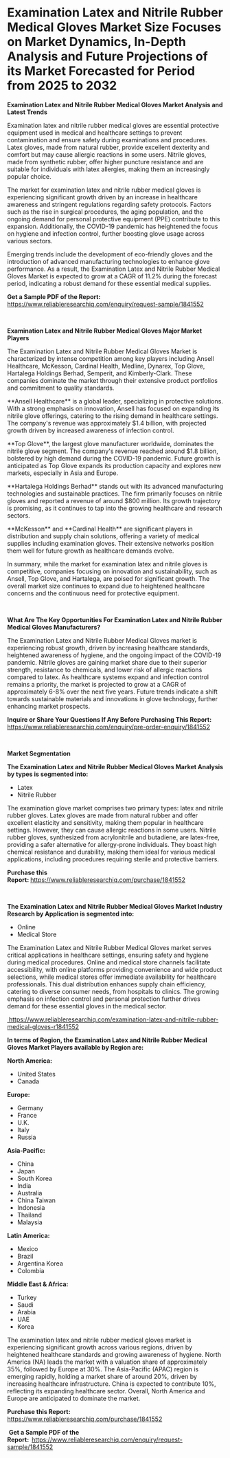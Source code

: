 <p><h1>Examination Latex and Nitrile Rubber Medical Gloves Market Size Focuses on Market Dynamics, In-Depth Analysis and Future Projections of its Market Forecasted for Period from 2025 to 2032</h1></p><p><strong>Examination Latex and Nitrile Rubber Medical Gloves Market Analysis and Latest Trends</strong></p>
<p><p>Examination latex and nitrile rubber medical gloves are essential protective equipment used in medical and healthcare settings to prevent contamination and ensure safety during examinations and procedures. Latex gloves, made from natural rubber, provide excellent dexterity and comfort but may cause allergic reactions in some users. Nitrile gloves, made from synthetic rubber, offer higher puncture resistance and are suitable for individuals with latex allergies, making them an increasingly popular choice.</p><p>The market for examination latex and nitrile rubber medical gloves is experiencing significant growth driven by an increase in healthcare awareness and stringent regulations regarding safety protocols. Factors such as the rise in surgical procedures, the aging population, and the ongoing demand for personal protective equipment (PPE) contribute to this expansion. Additionally, the COVID-19 pandemic has heightened the focus on hygiene and infection control, further boosting glove usage across various sectors.</p><p>Emerging trends include the development of eco-friendly gloves and the introduction of advanced manufacturing technologies to enhance glove performance. As a result, the Examination Latex and Nitrile Rubber Medical Gloves Market is expected to grow at a CAGR of 11.2% during the forecast period, indicating a robust demand for these essential medical supplies.</p></p>
<p><strong>Get a Sample PDF of the Report:&nbsp;</strong> <a href="https://www.reliableresearchiq.com/enquiry/request-sample/1841552?utm_campaign=2744&utm_medium=2&utm_source=Github&utm_content=ia&utm_term=14042025&utm_id=examination-latex-and-nitrile-rubber-medical-gloves">https://www.reliableresearchiq.com/enquiry/request-sample/1841552</a></p>
<p>&nbsp;</p>
<p><strong>Examination Latex and Nitrile Rubber Medical Gloves Major Market Players</strong></p>
<p><p>The Examination Latex and Nitrile Rubber Medical Gloves Market is characterized by intense competition among key players including Ansell Healthcare, McKesson, Cardinal Health, Medline, Dynarex, Top Glove, Hartalega Holdings Berhad, Semperit, and Kimberly-Clark. These companies dominate the market through their extensive product portfolios and commitment to quality standards.</p><p>**Ansell Healthcare** is a global leader, specializing in protective solutions. With a strong emphasis on innovation, Ansell has focused on expanding its nitrile glove offerings, catering to the rising demand in healthcare settings. The company's revenue was approximately $1.4 billion, with projected growth driven by increased awareness of infection control.</p><p>**Top Glove**, the largest glove manufacturer worldwide, dominates the nitrile glove segment. The company's revenue reached around $1.8 billion, bolstered by high demand during the COVID-19 pandemic. Future growth is anticipated as Top Glove expands its production capacity and explores new markets, especially in Asia and Europe.</p><p>**Hartalega Holdings Berhad** stands out with its advanced manufacturing technologies and sustainable practices. The firm primarily focuses on nitrile gloves and reported a revenue of around $800 million. Its growth trajectory is promising, as it continues to tap into the growing healthcare and research sectors.</p><p>**McKesson** and **Cardinal Health** are significant players in distribution and supply chain solutions, offering a variety of medical supplies including examination gloves. Their extensive networks position them well for future growth as healthcare demands evolve.</p><p>In summary, while the market for examination latex and nitrile gloves is competitive, companies focusing on innovation and sustainability, such as Ansell, Top Glove, and Hartalega, are poised for significant growth. The overall market size continues to expand due to heightened healthcare concerns and the continuous need for protective equipment.</p></p>
<p>&nbsp;</p>
<p><strong>What Are The Key Opportunities For Examination Latex and Nitrile Rubber Medical Gloves Manufacturers?</strong></p>
<p><p>The Examination Latex and Nitrile Rubber Medical Gloves market is experiencing robust growth, driven by increasing healthcare standards, heightened awareness of hygiene, and the ongoing impact of the COVID-19 pandemic. Nitrile gloves are gaining market share due to their superior strength, resistance to chemicals, and lower risk of allergic reactions compared to latex. As healthcare systems expand and infection control remains a priority, the market is projected to grow at a CAGR of approximately 6-8% over the next five years. Future trends indicate a shift towards sustainable materials and innovations in glove technology, further enhancing market prospects.</p></p>
<p><strong>Inquire or Share Your Questions If Any Before Purchasing This Report:</strong> <a href="https://www.reliableresearchiq.com/enquiry/pre-order-enquiry/1841552?utm_campaign=2744&utm_medium=2&utm_source=Github&utm_content=ia&utm_term=14042025&utm_id=examination-latex-and-nitrile-rubber-medical-gloves">https://www.reliableresearchiq.com/enquiry/pre-order-enquiry/1841552</a></p>
<p>&nbsp;</p>
<p><strong>Market Segmentation</strong></p>
<p><strong>The Examination Latex and Nitrile Rubber Medical Gloves Market Analysis by types is segmented into:</strong></p>
<p><ul><li>Latex</li><li>Nitrile Rubber</li></ul></p>
<p><p>The examination glove market comprises two primary types: latex and nitrile rubber gloves. Latex gloves are made from natural rubber and offer excellent elasticity and sensitivity, making them popular in healthcare settings. However, they can cause allergic reactions in some users. Nitrile rubber gloves, synthesized from acrylonitrile and butadiene, are latex-free, providing a safer alternative for allergy-prone individuals. They boast high chemical resistance and durability, making them ideal for various medical applications, including procedures requiring sterile and protective barriers.</p></p>
<p><strong>Purchase this Report:&nbsp;</strong><a href="https://www.reliableresearchiq.com/purchase/1841552?utm_campaign=2744&utm_medium=2&utm_source=Github&utm_content=ia&utm_term=14042025&utm_id=examination-latex-and-nitrile-rubber-medical-gloves">https://www.reliableresearchiq.com/purchase/1841552</a></p>
<p>&nbsp;</p>
<p><strong>The Examination Latex and Nitrile Rubber Medical Gloves Market Industry Research by Application is segmented into:</strong></p>
<p><ul><li>Online</li><li>Medical Store</li></ul></p>
<p><p>The Examination Latex and Nitrile Rubber Medical Gloves market serves critical applications in healthcare settings, ensuring safety and hygiene during medical procedures. Online and medical store channels facilitate accessibility, with online platforms providing convenience and wide product selections, while medical stores offer immediate availability for healthcare professionals. This dual distribution enhances supply chain efficiency, catering to diverse consumer needs, from hospitals to clinics. The growing emphasis on infection control and personal protection further drives demand for these essential gloves in the medical sector.</p></p>
<p><a href="https://www.reliableresearchiq.com/examination-latex-and-nitrile-rubber-medical-gloves-r1841552?utm_campaign=2744&utm_medium=2&utm_source=Github&utm_content=ia&utm_term=14042025&utm_id=examination-latex-and-nitrile-rubber-medical-gloves">&nbsp;https://www.reliableresearchiq.com/examination-latex-and-nitrile-rubber-medical-gloves-r1841552</a></p>
<p><strong>In terms of Region, the Examination Latex and Nitrile Rubber Medical Gloves Market Players available by Region are:</strong></p>
<p>
    <p> <strong> North America: </strong>
        <ul>
            <li>United States</li>
            <li>Canada</li>
        </ul>
        </p> 
    <p> <strong> Europe: </strong>
        <ul>
            <li>Germany</li>
            <li>France</li>
            <li>U.K.</li>
            <li>Italy</li>
            <li>Russia</li>
        </ul>
        </p> 
    <p> <strong> Asia-Pacific: </strong>
        <ul>
            <li>China</li>
            <li>Japan</li>
            <li>South Korea</li>
            <li>India</li>
            <li>Australia</li>
            <li>China Taiwan</li>
            <li>Indonesia</li>
            <li>Thailand</li>
            <li>Malaysia</li>
        </ul>
        </p> 
    <p> <strong> Latin America: </strong>
        <ul>
            <li>Mexico</li>
            <li>Brazil</li>
            <li>Argentina Korea</li>
            <li>Colombia</li>
        </ul>
        </p> 
    <p> <strong> Middle East & Africa: </strong>
        <ul>
            <li>Turkey</li>
            <li>Saudi</li>
            <li>Arabia</li>
            <li>UAE</li>
            <li>Korea</li>
        </ul>
    </p>
    </p>
<p><p>The examination latex and nitrile rubber medical gloves market is experiencing significant growth across various regions, driven by heightened healthcare standards and growing awareness of hygiene. North America (NA) leads the market with a valuation share of approximately 35%, followed by Europe at 30%. The Asia-Pacific (APAC) region is emerging rapidly, holding a market share of around 20%, driven by increasing healthcare infrastructure. China is expected to contribute 10%, reflecting its expanding healthcare sector. Overall, North America and Europe are anticipated to dominate the market.</p></p>
<p><strong>Purchase this Report: </strong><a href="https://www.reliableresearchiq.com/purchase/1841552?utm_campaign=2744&utm_medium=2&utm_source=Github&utm_content=ia&utm_term=14042025&utm_id=examination-latex-and-nitrile-rubber-medical-gloves">https://www.reliableresearchiq.com/purchase/1841552</a></p>
<p>&nbsp;<strong>Get a Sample PDF of the Report:&nbsp;&nbsp;</strong><a href="https://www.reliableresearchiq.com/enquiry/request-sample/1841552?utm_campaign=2744&utm_medium=2&utm_source=Github&utm_content=ia&utm_term=14042025&utm_id=examination-latex-and-nitrile-rubber-medical-gloves">https://www.reliableresearchiq.com/enquiry/request-sample/1841552</a></p>
<p><strong></strong></p>
<p><p></p><p></p><p></p></p>